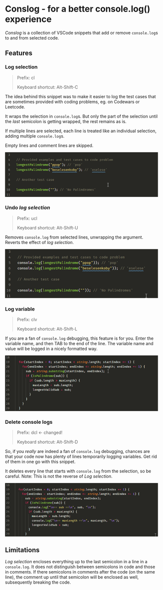 # Conslog - for a better console.log() experience

_Conslog_ is a collection of VSCode snippets that add or remove `console.log`s to and from selected code.

## Features

### Log selection

> Prefix: cl
>
> Keyboard shortcut: Alt-Shift-C

The idea behind this snippet was to make it easier to log the test cases that are sometimes provided with coding problems, eg. on Codewars or Leetcode.

It wraps the selection in `console.log`s. But only the part of the selection until the _last_ semicolon is getting wrapped, the rest remains as is.

If multiple lines are selected, each line is treated like an individual selection, adding multiple `console.log`s.

Empty lines and comment lines are skipped. 

![GIF animation showing Conslog at work](https://github.com/mrchrmn/conslog/blob/main/images/conslogLogSelection.gif?raw=true)

### Undo _log selection_

> Prefix: ucl
>
> Keyboard shortcut: Alt-Shift-U

Removes `console.log` from selected lines, unwrapping the argument. Reverts the effect of _log selection_.

![GIF animation showing Conslog at work](https://github.com/mrchrmn/conslog/blob/main/images/conslogUndoLogSelection.gif?raw=true)

### Log variable

> Prefix: clv
>
> Keyboard shortcut: Alt-Shift-L

If you are a fan of `console.log` debugging, this feature is for you. Enter the variable name, and then TAB to the end of the line. The variable name and value will be logged in a nicely formatted way.

![GIF animation showing Conslog at work](https://github.com/mrchrmn/conslog/blob/main/images/conslogLogVariable.gif?raw=true)

### Delete console logs

> Prefix: dcl <- changed!
>
> Keyboard shortcut: Alt-Shift-D

So, if you _really_ are indeed a fan of `console.log` debugging, chances are that your code now has plenty of lines temporarily logging variables. Get rid of them in one go with this snippet.

It deletes every line that starts with `console.log` from the selection, so be careful. Note: This is not the reverse of _Log selection_.

![GIF animation showing Conslog at work](https://github.com/mrchrmn/conslog/blob/main/images/conslogDeleteConsoleLogs.gif?raw=true)

## Limitations

_Log selection_ encloses everything up to the last semicolon in a line in a `console.log`. It does not distinguish between semicolons in code and those in comments. If there semicolons in comments after the code (on the same line), the comment up until that semicolon will be enclosed as well, subsequently breaking the code. 